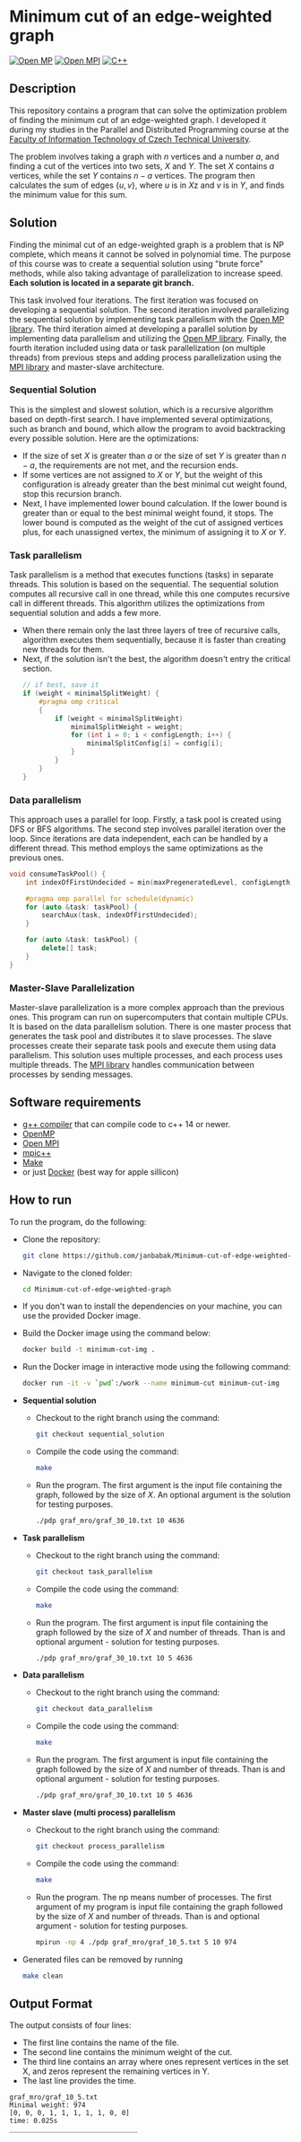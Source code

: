 # Minimum cut of an edge-weighted graph

[![Open MP](https://img.shields.io/badge/open-MP-pgreen.svg)](https://www.openmp.org)
[![Open MPI](https://img.shields.io/badge/open-MPI-pgreen.svg)](https://www.open-mpi.org)
[![C++](https://img.shields.io/badge/C%2B%2B-00599C?style=flat&logo=c%2B%2B&logoColor=white)](https://en.cppreference.com/w/c/language)

## Description

This repository contains a program that can solve the optimization problem of finding the minimum cut of an edge-weighted graph. I developed it during my studies in the Parallel and Distributed Programming course at the [Faculty of Information Technology of Czech Technical University](https://fit.cvut.cz/cs).

The problem involves taking a graph with $n$ vertices and a number $a$, and finding a cut of the vertices into two sets, $X$ and $Y$. The set $X$ contains $a$ vertices, while the set $Y$ contains $n-a$ vertices. The program then calculates the sum of edges $\{u, v\}$, where $u$ is in $X$z and $v$ is in $Y$, and finds the minimum value for this sum.

## Solution

Finding the minimal cut of an edge-weighted graph is a problem that is NP complete, which means it cannot be solved in polynomial time. The purpose of this course was to create a sequential solution using "brute force" methods, while also taking advantage of parallelization to increase speed. **Each solution is located in a separate git branch.**

This task involved four iterations. The first iteration was focused on developing a sequential solution. The second iteration involved parallelizing the sequential solution by implementing task parallelism with the [Open MP library](https://www.openmp.org). The third iteration aimed at developing a parallel solution by implementing data parallelism and utilizing the [Open MP library](https://www.openmp.org). Finally, the fourth iteration included using data or task parallelization (on multiple threads) from previous steps and adding process parallelization using the [MPI library](https://www.open-mpi.org) and master-slave architecture.

### Sequential Solution

This is the simplest and slowest solution, which is a recursive algorithm based on depth-first search. I have implemented several optimizations, such as branch and bound, which allow the program to avoid backtracking every possible solution. Here are the optimizations:

-   If the size of set $X$ is greater than $a$ or the size of set $Y$ is greater than $n-a$, the requirements are not met, and the recursion ends.
-   If some vertices are not assigned to $X$ or $Y$, but the weight of this configuration is already greater than the best minimal cut weight found, stop this recursion branch.
-   Next, I have implemented lower bound calculation. If the lower bound is greater than or equal to the best minimal weight found, it stops. The lower bound is computed as the weight of the cut of assigned vertices plus, for each unassigned vertex, the minimum of assigning it to $X$ or $Y$.

### Task parallelism

Task parallelism is a method that executes functions (tasks) in separate threads. This solution is based on the sequential. The sequential solution computes all recursive call in one thread, while this one computes recursive call in different threads. This algorithm utilizes the optimizations from sequential solution and adds a few more.

-   When there remain only the last three layers of tree of recursive calls, algorithm executes them sequentially, because it is faster than creating new threads for them.
-   Next, if the solution isn't the best, the algorithm doesn't entry the critical section.
    ```c++
    // if best, save it
    if (weight < minimalSplitWeight) {
        #pragma omp critical
        {
            if (weight < minimalSplitWeight)
                minimalSplitWeight = weight;
                for (int i = 0; i < configLength; i++) {
                    minimalSplitConfig[i] = config[i];
                }
            }
        }
    }
    ```

### Data parallelism

This approach uses a parallel for loop. Firstly, a task pool is created using DFS or BFS algorithms. The second step involves parallel iteration over the loop. Since iterations are data independent, each can be handled by a different thread. This method employs the same optimizations as the previous ones.

```c++
void consumeTaskPool() {
    int indexOfFirstUndecided = min(maxPregeneratedLevel, configLength);

    #pragma omp parallel for schedule(dynamic)
    for (auto &task: taskPool) {
        searchAux(task, indexOfFirstUndecided);
    }

    for (auto &task: taskPool) {
        delete[] task;
    }
}
```

### Master-Slave Parallelization

Master-slave parallelization is a more complex approach than the previous ones. This program can run on supercomputers that contain multiple CPUs. It is based on the data parallelism solution. There is one master process that generates the task pool and distributes it to slave processes. The slave processes create their separate task pools and execute them using data parallelism. This solution uses multiple processes, and each process uses multiple threads. The [MPI library](https://www.open-mpi.org) handles communication between processes by sending messages.

## Software requirements

-   [g++ compiler](https://gcc.gnu.org) that can compile code to c++ 14 or newer.
-   [OpenMP](https://www.openmp.org)
-   [Open MPI](https://www.open-mpi.org)
-   [mpic++](https://www.open-mpi.org/doc/v3.0/man1/mpic++.1.php)
-   [Make](https://www.gnu.org/software/make/manual/make.html)
-   or just [Docker](https://www.docker.com) (best way for apple sillicon)

## How to run

To run the program, do the following:

-   Clone the repository:
    ```bash
    git clone https://github.com/janbabak/Minimum-cut-of-edge-weighted-graph.git
    ```
-   Navigate to the cloned folder:
    ```bash
    cd Minimum-cut-of-edge-weighted-graph
    ```
-   If you don't wan to install the dependencies on your machine, you can use the provided Docker image.
-   Build the Docker image using the command below:
    ```bash
    docker build -t minimum-cut-img .
    ```
-   Run the Docker image in interactive mode using the following command:

    ```bash
    docker run -it -v `pwd`:/work --name minimum-cut minimum-cut-img
    ```

-   **Sequential solution**

    -   Checkout to the right branch using the command:
        ```bash
        git checkout sequential_solution
        ```
    -   Compile the code using the command:
        ```bash
        make
        ```
    -   Run the program. The first argument is the input file containing the graph, followed by the size of $X$. An optional argument is the solution for testing purposes.
        ```bash
        ./pdp graf_mro/graf_30_10.txt 10 4636
        ```

-   **Task parallelism**
    -   Checkout to the right branch using the command:
        ```bash
        git checkout task_parallelism
        ```
    -   Compile the code using the command:
        ```bash
        make
        ```
    -   Run the program. The first argument is input file containing the graph followed by the size of $X$ and number of threads. Than is and optional argument - solution for testing purposes.
        ```bash
        ./pdp graf_mro/graf_30_10.txt 10 5 4636
        ```
-   **Data parallelism**
    -   Checkout to the right branch using the command:
        ```bash
        git checkout data_parallelism
        ```
    -   Compile the code using the command:
        ```bash
        make
        ```
    -   Run the program. The first argument is input file containing the graph followed by the size of $X$ and number of threads. Than is and optional argument - solution for testing purposes.
        ```bash
        ./pdp graf_mro/graf_30_10.txt 10 5 4636
        ```
-   **Master slave (multi process) parallelism**

    -   Checkout to the right branch using the command:
        ```bash
        git checkout process_parallelism
        ```
    -   Compile the code using the command:
        ```bash
        make
        ```
    -   Run the program. The np means number of processes. The first argument of my program is input file containing the graph followed by the size of $X$ and number of threads. Than is and optional argument - solution for testing purposes.
        ```bash
        mpirun -np 4 ./pdp graf_mro/graf_10_5.txt 5 10 974
        ```

-   Generated files can be removed by running
    ```bash
    make clean
    ```

## Output Format

The output consists of four lines:

-   The first line contains the name of the file.
-   The second line contains the minimum weight of the cut.
-   The third line contains an array where ones represent vertices in the set X, and zeros represent the remaining vertices in Y.
-   The last line provides the time.

```
graf_mro/graf_10_5.txt
Minimal weight: 974
[0, 0, 0, 1, 1, 1, 1, 1, 0, 0]
time: 0.025s
________________________________
```
